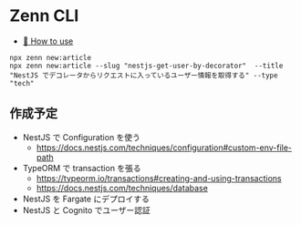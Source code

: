 # Zenn CLI

- [📘 How to use](https://zenn.dev/zenn/articles/zenn-cli-guide)

```console
npx zenn new:article
npx zenn new:article --slug "nestjs-get-user-by-decorator"  --title "NestJS でデコレータからリクエストに入っているユーザー情報を取得する" --type "tech"
```

## 作成予定

- NestJS で Configuration を使う
  - https://docs.nestjs.com/techniques/configuration#custom-env-file-path
- TypeORM で transaction を張る
  - https://typeorm.io/transactions#creating-and-using-transactions
  - https://docs.nestjs.com/techniques/database
- NestJS を Fargate にデプロイする
- NestJS と Cognito でユーザー認証
